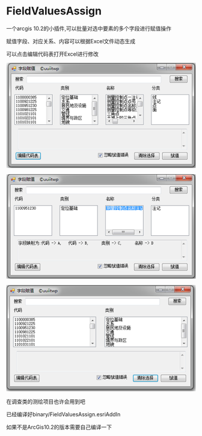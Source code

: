 # FieldValuesAssign
一个arcgis 10.2的小插件,可以批量对选中要素的多个字段进行赋值操作

赋值字段、对应关系、内容可以根据Excel文件动态生成

可以点击编辑代码表打开Excel进行修改

![](/READMEPIC/p1.png)

![](/READMEPIC/p2.png)

![](/READMEPIC/p3.png)

在调查类的测绘项目也许会用到吧

已经编译好binary/FieldValuesAssign.esriAddIn

如果不是ArcGis10.2的版本需要自己编译一下